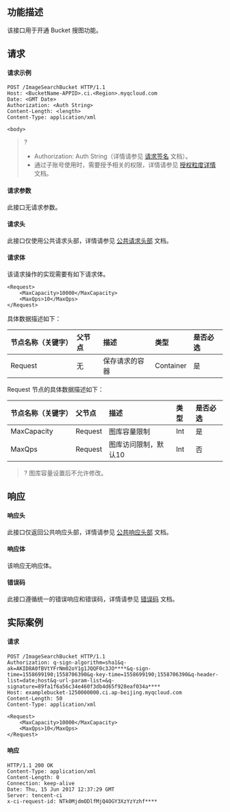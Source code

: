 ## 功能描述

该接口用于开通 Bucket 搜图功能。

## 请求

#### 请求示例

```plaintext
POST /ImageSearchBucket HTTP/1.1
Host: <BucketName-APPID>.ci.<Region>.myqcloud.com
Date: <GMT Date>
Authorization: <Auth String>
Content-Length: <length>
Content-Type: application/xml

<body>
```

>? 
> - Authorization: Auth String（详情请参见 [请求签名](https://intl.cloud.tencent.com/document/product/436/7778) 文档）。
> - 通过子账号使用时，需要授予相关的权限，详情请参见 [授权粒度详情](https://intl.cloud.tencent.com/document/product/1045/49896) 文档。
> 

#### 请求参数

此接口无请求参数。


#### 请求头

此接口仅使用公共请求头部，详情请参见 [公共请求头部](https://intl.cloud.tencent.com/document/product/436/7728) 文档。

#### 请求体

该请求操作的实现需要有如下请求体。

```plaintext
<Request>
	<MaxCapacity>10000</MaxCapacity>
	<MaxQps>10</MaxQps>
</Request>
```

具体数据描述如下：

| 节点名称（关键字） | 父节点 | 描述           | 类型      | 是否必选 |
| :----------------- | :----- | :------------- | :-------- | :--- |
| Request            | 无     | 保存请求的容器 | Container | 是   |

Request 节点的具体数据描述如下：

| 节点名称（关键字） | 父节点  | 描述                 | 类型 | 是否必选 |
| :----------------- | :------ | :------------------- | :--- | :--- |
| MaxCapacity        | Request | 图库容量限制         | Int  | 是   |
| MaxQps             | Request | 图库访问限制，默认10 | Int  | 否   |

>? 图库容量设置后不允许修改。


## 响应

#### 响应头

此接口仅返回公共响应头部，详情请参见 [公共响应头部](https://intl.cloud.tencent.com/document/product/436/7729) 文档。


#### 响应体

该响应无响应体。

#### 错误码

此接口遵循统一的错误响应和错误码，详情请参见 [错误码](https://intl.cloud.tencent.com/document/product/436/7730) 文档。

## 实际案例

#### 请求

```plaintext
POST /ImageSearchBucket HTTP/1.1
Authorization: q-sign-algorithm=sha1&q-ak=AKID8A0fBVtYFrNm02oY1g1JQQF0c3JO****&q-sign-time=1558699190;1558706390&q-key-time=1558699190;1558706390&q-header-list=date;host&q-url-param-list=&q-signature=89fa1f6a56c34e460f3db4d65f928eaf034a****
Host: examplebucket-1250000000.ci.ap-beijing.myqcloud.com
Content-Length: 50
Content-Type: application/xml

<Request>
	<MaxCapacity>10000</MaxCapacity>
	<MaxQps>10</MaxQps>
</Request>
```

#### 响应

```plaintext
HTTP/1.1 200 OK
Content-Type: application/xml
Content-Length: 0
Connection: keep-alive
Date: Thu, 15 Jun 2017 12:37:29 GMT
Server: tencent-ci
x-ci-request-id: NTk0MjdmODlfMjQ4OGY3XzYzYzhf****
```
